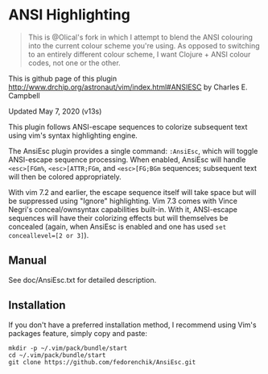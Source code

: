 ANSI Highlighting
=================

> This is @Olical's fork in which I attempt to blend the ANSI colouring into the current colour scheme you're using. As opposed to switching to an entirely different colour scheme, I want Clojure + ANSI colour codes, not one or the other.

This is github page of this plugin
http://www.drchip.org/astronaut/vim/index.html#ANSIESC
by Charles E. Campbell

Updated May 7, 2020 (v13s)

This plugin follows ANSI-escape sequences to colorize subsequent text using
vim's syntax highlighting engine.

The AnsiEsc plugin provides a single command: `:AnsiEsc`, which will toggle
ANSI-escape sequence processing. When enabled, AnsiEsc will handle `<esc>[FGm%`,
`<esc>[ATTR;FGm`, and `<esc>[FG;BGm` sequences; subsequent text will then be
colored appropriately.

With vim 7.2 and earlier, the escape sequence itself will take space but will be
suppressed using "Ignore" highlighting. Vim 7.3 comes with Vince Negri's
conceal/ownsyntax capabilities built-in. With it, ANSI-escape sequences will
have their colorizing effects but will themselves be concealed (again, when
AnsiEsc is enabled and one has used `set conceallevel=[2 or 3]`).

Manual
------

See doc/AnsiEsc.txt for detailed description.

Installation
------------

If you don't have a preferred installation method, I recommend using Vim's
packages feature, simply copy and paste:

	mkdir -p ~/.vim/pack/bundle/start
	cd ~/.vim/pack/bundle/start
	git clone https://github.com/fedorenchik/AnsiEsc.git

